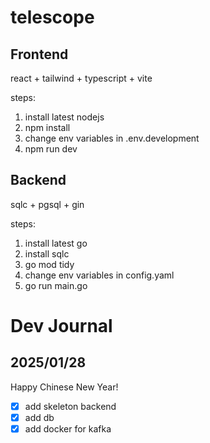 # telescope

## Frontend
react + tailwind + typescript + vite

steps:
1. install latest nodejs
2. npm install
3. change env variables in .env.development
4. npm run dev

## Backend
sqlc + pgsql + gin

steps:
1. install latest go
2. install sqlc
3. go mod tidy
4. change env variables in config.yaml
5. go run main.go


# Dev Journal
## 2025/01/28
Happy Chinese New Year!
- [x] add skeleton backend
- [x] add db
- [x] add docker for kafka
